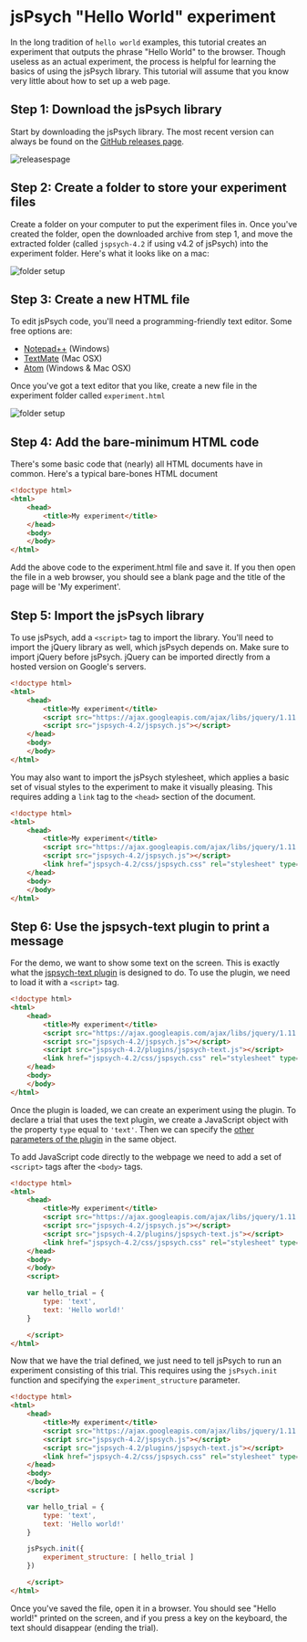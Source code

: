 # jsPsych "Hello World" experiment

In the long tradition of `hello world` examples, this tutorial creates an experiment that outputs the phrase "Hello World" to the browser. Though useless as an actual experiment, the process is helpful for learning the basics of using the jsPsych library. This tutorial will assume that you know very little about how to set up a web page.

## Step 1: Download the jsPsych library

Start by downloading the jsPsych library. The most recent version can always be found on the [GitHub releases page](https://github.com/jodeleeuw/jsPsych/releases).

![releasespage](/img/githubreleases.jpg)

## Step 2: Create a folder to store your experiment files

Create a folder on your computer to put the experiment files in. Once you've created the folder, open the downloaded archive from step 1, and move the extracted folder (called `jspsych-4.2` if using v4.2 of jsPsych) into the experiment folder. Here's what it looks like on a mac:

![folder setup](/img/folder-setup.png)

## Step 3: Create a new HTML file

To edit jsPsych code, you'll need a programming-friendly text editor. Some free options are:

* [Notepad++](http://notepad-plus-plus.org/) (Windows)
* [TextMate](http://macromates.com/) (Mac OSX)
* [Atom](https://atom.io) (Windows & Mac OSX)

Once you've got a text editor that you like, create a new file in the experiment folder called `experiment.html`

![folder setup](/img/folder-with-html.png)

## Step 4: Add the bare-minimum HTML code

There's some basic code that (nearly) all HTML documents have in common. Here's a typical bare-bones HTML document

```html
<!doctype html>
<html>
	<head>
		<title>My experiment</title>
	</head>
	<body>
	</body>
</html>
```

Add the above code to the experiment.html file and save it. If you then open the file in a web browser, you should see a blank page and the title of the page will be 'My experiment'.

## Step 5: Import the jsPsych library

To use jsPsych, add a `<script>` tag to import the library. You'll need to import the jQuery library as well, which jsPsych depends on. Make sure to import jQuery before jsPsych. jQuery can be imported directly from a hosted version on Google's servers.

```html
<!doctype html>
<html>
	<head>
		<title>My experiment</title>
		<script src="https://ajax.googleapis.com/ajax/libs/jquery/1.11.1/jquery.min.js"></script>
		<script src="jspsych-4.2/jspsych.js"></script>
	</head>
	<body>
	</body>
</html>
```

You may also want to import the jsPsych stylesheet, which applies a basic set of visual styles to the experiment to make it visually pleasing. This requires adding a `link` tag to the `<head>` section of the document.

```html
<!doctype html>
<html>
	<head>
		<title>My experiment</title>
		<script src="https://ajax.googleapis.com/ajax/libs/jquery/1.11.1/jquery.min.js"></script>
		<script src="jspsych-4.2/jspsych.js"></script>
		<link href="jspsych-4.2/css/jspsych.css" rel="stylesheet" type="text/css"></link>
	</head>
	<body>
	</body>
</html>
```

## Step 6: Use the jspsych-text plugin to print a message

For the demo, we want to show some text on the screen. This is exactly what the [jspsych-text plugin]() is designed to do. To use the plugin, we need to load it with a `<script>` tag.

```html
<!doctype html>
<html>
	<head>
		<title>My experiment</title>
		<script src="https://ajax.googleapis.com/ajax/libs/jquery/1.11.1/jquery.min.js"></script>
		<script src="jspsych-4.2/jspsych.js"></script>
		<script src="jspsych-4.2/plugins/jspsych-text.js"></script>
		<link href="jspsych-4.2/css/jspsych.css" rel="stylesheet" type="text/css"></link>
	</head>
	<body>
	</body>
</html>
```

Once the plugin is loaded, we can create an experiment using the plugin. To declare a trial that uses the text plugin, we create a JavaScript object with the property `type` equal to `'text'`. Then we can specify the [other parameters of the plugin]() in the same object.

To add JavaScript code directly to the webpage we need to add a set of `<script>` tags after the `<body>` tags.

```html
<!doctype html>
<html>
	<head>
		<title>My experiment</title>
		<script src="https://ajax.googleapis.com/ajax/libs/jquery/1.11.1/jquery.min.js"></script>
		<script src="jspsych-4.2/jspsych.js"></script>
		<script src="jspsych-4.2/plugins/jspsych-text.js"></script>
		<link href="jspsych-4.2/css/jspsych.css" rel="stylesheet" type="text/css"></link>
	</head>
	<body>
	</body>
	<script>

	var hello_trial = {
		type: 'text',
		text: 'Hello world!'
	}

	</script>
</html>
```

Now that we have the trial defined, we just need to tell jsPsych to run an experiment consisting of this trial. This requires using the `jsPsych.init` function and specifying the `experiment_structure` parameter.

```html
<!doctype html>
<html>
	<head>
		<title>My experiment</title>
		<script src="https://ajax.googleapis.com/ajax/libs/jquery/1.11.1/jquery.min.js"></script>
		<script src="jspsych-4.2/jspsych.js"></script>
		<script src="jspsych-4.2/plugins/jspsych-text.js"></script>
		<link href="jspsych-4.2/css/jspsych.css" rel="stylesheet" type="text/css"></link>
	</head>
	<body>
	</body>
	<script>

	var hello_trial = {
		type: 'text',
		text: 'Hello world!'
	}

	jsPsych.init({
		experiment_structure: [ hello_trial ]
	})

	</script>
</html>
```

Once you've saved the file, open it in a browser. You should see "Hello world!" printed on the screen, and if you press a key on the keyboard, the text should disappear (ending the trial).
